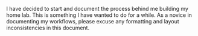 I have decided to start and document the process behind me building my home lab. This is something I have wanted to do for a while.
As a novice in documenting my workflows, please excuse any formatting and layout inconsistencies in this document.
